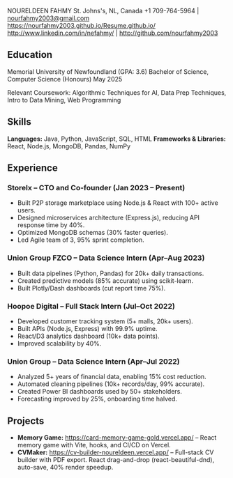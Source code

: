 NOURELDEEN FAHMY
St. Johns's, NL, Canada
+1 709-764-5964 | nourfahmy2003@gmail.com
https://nourfahmy2003.github.io/Resume.github.io/
http://www.linkedin.com/in/nefahmy/ | http://github.com/nourfahmy2003

## Education
Memorial University of Newfoundland (GPA: 3.6)
Bachelor of Science, Computer Science (Honours) May 2025

Relevant Coursework: Algorithmic Techniques for AI, Data Prep Techniques, Intro to Data Mining, Web Programming

## Skills
**Languages:** Java, Python, JavaScript, SQL, HTML
**Frameworks & Libraries:** React, Node.js, MongoDB, Pandas, NumPy

## Experience
### Storelx – CTO and Co-founder (Jan 2023 – Present)
- Built P2P storage marketplace using Node.js & React with 100+ active users.
- Designed microservices architecture (Express.js), reducing API response time by 40%.
- Optimized MongoDB schemas (30% faster queries).
- Led Agile team of 3, 95% sprint completion.

### Union Group FZCO – Data Science Intern (Apr–Aug 2023)
- Built data pipelines (Python, Pandas) for 20k+ daily transactions.
- Created predictive models (85% accurate) using scikit-learn.
- Built Plotly/Dash dashboards (cut report time 75%).

### Hoopoe Digital – Full Stack Intern (Jul–Oct 2022)
- Developed customer tracking system (5+ malls, 20k+ users).
- Built APIs (Node.js, Express) with 99.9% uptime.
- React/D3 analytics dashboard (10k+ data points).
- Improved scalability by 40%.

### Union Group – Data Science Intern (Apr–Jul 2022)
- Analyzed 5+ years of financial data, enabling 15% cost reduction.
- Automated cleaning pipelines (10k+ records/day, 99% accurate).
- Created Power BI dashboards used by 50+ stakeholders.
- Forecasting improved by 25%, onboarding time halved.

## Projects
- **Memory Game:** https://card-memory-game-gold.vercel.app/ – React memory game with Vite, hooks, and CI/CD on Vercel.
- **CVMaker:** https://cv-builder-noureldeen.vercel.app/ – Full-stack CV builder with PDF export. React drag-and-drop (react-beautiful-dnd), auto-save, 40% render speedup.
